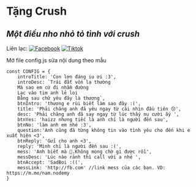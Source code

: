 # Tặng Crush
## _Một điều nho nhỏ tỏ tình với crush_

Liên lạc: 
[![Facebook](https://i.imgur.com/GRqy96ts.jpg)](https://www.facebook.com/nam.nodemy)
[![Tiktok](https://i.imgur.com/Nbfl1E7t.jpg)](https://www.tiktok.com/@manindev)

Mở file config.js sửa nội dung theo mẫu
```
const CONFIG = {
    introTitle: 'Con lợn đáng iu ơi :3',
    introDesc: `Trái đất vốn lạ thường
    Mà sao em cứ đi nhầm đường
    Lạc vào tim anh lẻ loi
    Đằng sau chữ yêu đây là thương`,
    btnIntro: 'thương e rùi biết làm sao đây :(',
    title: 'Phải chăng anh đã yêu ngay từ cái nhìn đầu tiên 😙',
    desc: 'Phải chăng anh đã say ngay từ lúc thấy nụ cười ấy ',
    btnYes: 'haizz nhưng tiếc là anh chỉ là người đến sau',
    btnNo: 'làm anh em nhé :3',
    question:'Anh cũng đã từng không tin vào tình yêu cho đến khi e xuất hiện <3',
    btnReply: 'Gửi cho anh <3',
    reply: 'Mình chỉ là người đến sau :(',
    mess: 'Anh biết mà 🥰.Không mong chờ gì được rồi',
    messDesc: 'Lúc nào rảnh thì call với a nhé ',
    btnAccept: 'SadBoi :((',
    messLink: 'http://fb.com' //link mess của các bạn. VD: https://m.me/nam.nodemy
}
```

